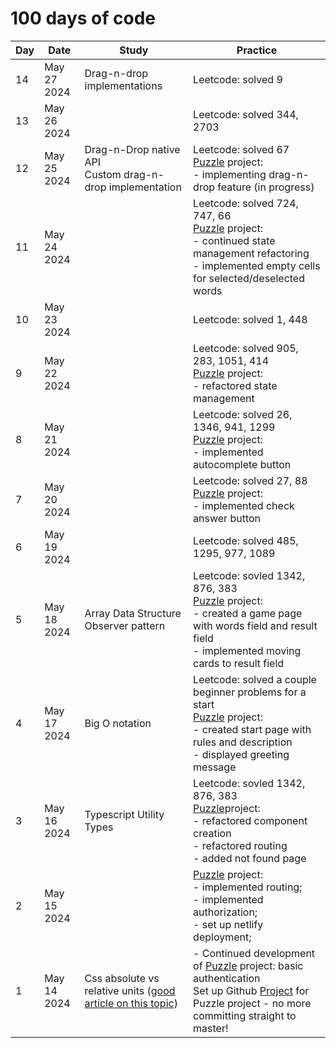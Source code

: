 # 100 days of code

| Day | Date | Study | Practice |
| --- | --- | --- | --- |
| 14 | May 27 2024 | Drag-n-drop implementations | Leetcode: solved 9
| 13 | May 26 2024 | | Leetcode: solved 344, 2703
| 12 | May 25 2024 | Drag-n-Drop native API <br> Custom drag-n-drop implementation | Leetcode: solved 67 <br> [Puzzle](https://github.com/DmitriyIshchenko/puzzle) project: <br> - implementing drag-n-drop feature (in progress)
| 11 | May 24 2024 | | Leetcode: solved 724, 747, 66 <br> [Puzzle](https://github.com/DmitriyIshchenko/puzzle) project: <br> - continued state management refactoring <br> - implemented empty cells for selected/deselected words
| 10 | May 23 2024 | | Leetcode: solved 1, 448 
| 9 | May 22 2024 | | Leetcode: solved 905, 283, 1051, 414 <br> [Puzzle](https://github.com/DmitriyIshchenko/puzzle) project: <br> - refactored state management
| 8 | May 21 2024 | | Leetcode: solved 26, 1346, 941, 1299 <br> [Puzzle](https://github.com/DmitriyIshchenko/puzzle) project: <br> - implemented autocomplete button
| 7 | May 20 2024 | | Leetcode: solved 27, 88 <br> [Puzzle](https://github.com/DmitriyIshchenko/puzzle) project: <br> - implemented check answer button
| 6 | May 19 2024 | | Leetcode: solved 485, 1295, 977, 1089 <br> | [Puzzle](https://github.com/DmitriyIshchenko/puzzle) project: <br> - implemented Observer pattern for data flow <br> - implemented round stages <br> - implemented continue button <br>
| 5 | May 18 2024 | Array Data Structure <br> Observer pattern | Leetcode: sovled 1342, 876, 383 <br> [Puzzle](https://github.com/DmitriyIshchenko/puzzle) project: <br> - created a game page with words field and result field <br> - implemented moving cards to result field
| 4 | May 17 2024 | Big O notation | Leetcode: solved a couple beginner problems for a start <br>[Puzzle](https://github.com/DmitriyIshchenko/puzzle) project: <br> - created start page with rules and description <br> - displayed greeting message
| 3 | May 16 2024 | Typescript Utility Types | Leetcode: sovled 1342, 876, 383 <br> [Puzzle](https://github.com/DmitriyIshchenko/puzzle)project: <br> - refactored component creation <br> - refactored routing <br> - added not found page
| 2 | May 15 2024 | | [Puzzle](https://github.com/DmitriyIshchenko/puzzle) project: <br> - implemented routing; <br> - implemented authorization; <br> - set up netlify deployment;
| 1 | May 14 2024 | Css absolute vs relative units ([good article on this topic](https://www.joshwcomeau.com/css/surprising-truth-about-pixels-and-accessibility/)) | - Continued development of [Puzzle](https://github.com/DmitriyIshchenko/puzzle) project:  basic authentication <br>  Set up Github [Project](https://github.com/users/DmitriyIshchenko/projects/5) for Puzzle project - no more committing straight to master!
